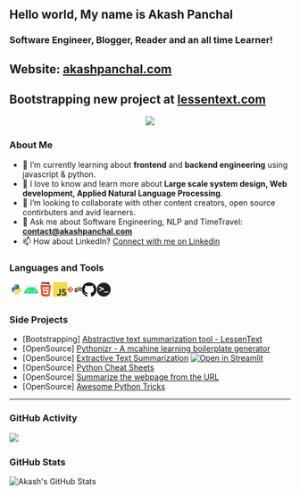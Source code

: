 ## Hello world, My name is Akash Panchal
### Software Engineer, Blogger, Reader and an all time Learner!

## Website: [akashpanchal.com](https://akashpanchal.com)
## Bootstrapping new project at [lessentext.com](https://yep.so/stats/lessentextai)

<p align="center">
  <kbd>
<img src="https://github.com/akashp1712/developerFolio/raw/master/website-scroll.gif" width="960"></img>
  </kbd>
</p>

### About Me

- 🔭 I’m currently learning about **frontend** and **backend engineering** using javascript & python.
- 🌱 I love to know and learn more about **Large scale system design, Web development, Applied Natural Language Processing**.
- 👯 I’m looking to collaborate with other content creators, open source contirbuters and avid learners.
- 💬 Ask me about Software Engineering, NLP and TimeTravel: **contact@akashpanchal.com**
- 📫 How about LinkedIn? [Connect with me on Linkedin][linkedin]


### Languages and Tools

<img align="left" alt="Python" width="26px" src="https://raw.githubusercontent.com/github/explore/80688e429a7d4ef2fca1e82350fe8e3517d3494d/topics/python/python.png" />
<img align="left" alt="Android" width="26px" src="https://raw.githubusercontent.com/github/explore/80688e429a7d4ef2fca1e82350fe8e3517d3494d/topics/android/android.png" />
<img align="left" alt="HTML5" width="26px" src="https://raw.githubusercontent.com/github/explore/80688e429a7d4ef2fca1e82350fe8e3517d3494d/topics/html/html.png" />
<img align="left" alt="JavaScript" width="26px" src="https://raw.githubusercontent.com/github/explore/80688e429a7d4ef2fca1e82350fe8e3517d3494d/topics/javascript/javascript.png" />
<img align="left" alt="Git" width="26px" src="https://raw.githubusercontent.com/github/explore/80688e429a7d4ef2fca1e82350fe8e3517d3494d/topics/git/git.png" />
<img align="left" alt="GitHub" width="26px" src="https://raw.githubusercontent.com/github/explore/78df643247d429f6cc873026c0622819ad797942/topics/github/github.png" />
<img align="left" alt="Terminal" width="26px" src="https://raw.githubusercontent.com/github/explore/80688e429a7d4ef2fca1e82350fe8e3517d3494d/topics/terminal/terminal.png" />


<br />
<br />

### Side Projects
- [Bootstrapping] [Abstractive text summarization tool - LessenText](https://yep.so/stats/lessentextai)
- [OpenSource] [Pythonizr - A mcahine learning boilerplate generator](https://pythonizr.com)
- [OpenSource] [Extractive Text Summarization](https://github.com/akashp1712/streamlit-text-summarization) [![Open in Streamlit](https://static.streamlit.io/badges/streamlit_badge_black_white.svg)](https://share.streamlit.io/akashp1712/streamlit-text-summarization/main/app.py)
- [OpenSource] [Python Cheat Sheets](https://github.com/akashp1712/awesome-python-cheatsheets)
- [OpenSource] [Summarize the webpage from the URL](https://github.com/akashp1712/summarize-webpage)
- [OpenSource] [Awesome Python Tricks](https://akashp1712.github.io/awesome-python-tricks/)

---
### <summary>GitHub Activity</summary>
<img
  src="https://cr-ss-service.azurewebsites.net/api/ScreenShot?widget=activity&username=akashp1712&labels=true&branding=false"
/>

### <summary>GitHub Stats</summary>
<img align="left" alt="Akash's GitHub Stats" src="https://github-readme-stats.codestackr.vercel.app/api?username=akashp1712&show_icons=true&hide_border=true" />


[website]: https://akashpanchal.com
[pythonizr]: https://pythonizr.com
[twitter]: https://twitter.com/akashp1712
[linkedin]: https://linkedin.com/in/akashpanchal
[medium]: https://medium.com/@akashp1712
